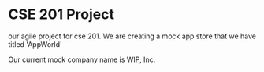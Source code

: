 CSE 201 Project
===============

our agile project for cse 201. We are creating a mock app store that we have titled 'AppWorld'

Our current mock company name is WIP, Inc.
